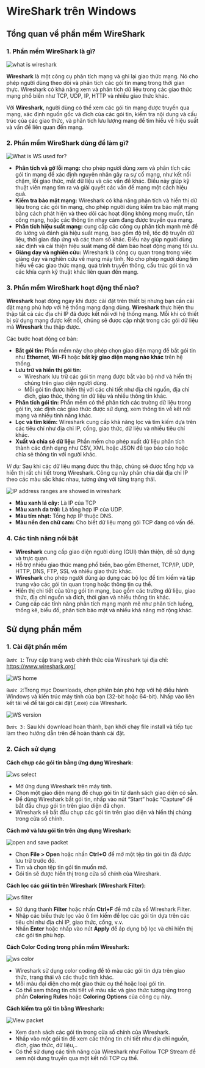 # WireShark trên Windows

## Tổng quan về phần mềm WireShark

### 1. Phần mềm WireShark là gì?

![what is wireshark](./images/what_is_wireshark.png)

**Wireshark** là một công cụ phân tích mạng và ghi lại giao thức mạng. Nó cho phép người dùng theo dõi và phân tích các gói tin mạng trong thời gian thực. Wireshark có khả năng xem và phân tích dữ liệu trong các giao thức mạng phổ biến như TCP, UDP, IP, HTTP và nhiều giao thức khác.

Với **Wireshark**, người dùng có thể xem các gói tin mạng được truyền qua mạng, xác định nguồn gốc và đích của các gói tin, kiểm tra nội dung và cấu trúc của các giao thức, và phân tích lưu lượng mạng để tìm hiểu về hiệu suất và vấn đề liên quan đến mạng.

### 2. Phần mềm WireShark dùng để làm gì?

![What is WS used for?](./images/ws_used_for.png)

- **Phân tích và gỡ lỗi mạng:** cho phép người dùng xem và phân tích các gói tin mạng để xác định nguyên nhân gây ra sự cố mạng, như kết nối chậm, lỗi giao thức, mất dữ liệu và các vấn đề khác. Điều này giúp kỹ thuật viên mạng tìm ra và giải quyết các vấn đề mạng một cách hiệu quả.
- **Kiểm tra bảo mật mạng:** Wireshark có khả năng phân tích và hiển thị dữ liệu trong các gói tin mạng, cho phép người dùng kiểm tra bảo mật mạng bằng cách phát hiện và theo dõi các hoạt động không mong muốn, tấn công mạng, hoặc các thông tin nhạy cảm đang được truyền qua mạng.
- **Phân tích hiệu suất mạng:** cung cấp các công cụ phân tích mạnh mẽ để đo lường và đánh giá hiệu suất mạng, bao gồm độ trễ, tốc độ truyền dữ liệu, thời gian đáp ứng và các tham số khác. Điều này giúp người dùng xác định và cải thiện hiệu suất mạng để đảm bảo hoạt động mạng tối ưu.
- **Giảng dạy và nghiên cứu:** Wireshark là công cụ quan trọng trong việc giảng dạy và nghiên cứu về mạng máy tính. Nó cho phép người dùng tìm hiểu về các giao thức mạng, quá trình truyền thông, cấu trúc gói tin và các khía cạnh kỹ thuật khác liên quan đến mạng.

### 3. Phần mềm WireShark hoạt động thế nào?

**Wireshark** hoạt động ngay khi được cài đặt trên thiết bị nhưng bạn cần cài đặt mạng phù hợp với hệ thống mạng đang dùng. **Wireshark** thực hiện thu thập tất cả các địa chỉ IP đã được kết nối với hệ thống mạng. Mỗi khi có thiết bị sử dụng mạng được kết nối, chúng sẽ được cập nhật trong các gói dữ liệu mà **Wireshark** thu thập được.

Các bước hoạt động cơ bản:

- **Bắt gói tin:** Phần mềm này cho phép chọn giao diện mạng để bắt gói tin như **Ethernet**, **Wi-Fi** hoặc **bất kỳ giao diện mạng nào khác** trên hệ thống.
- **Lưu trữ và hiển thị gói tin:**
  - Wireshark lưu trữ các gói tin mạng được bắt vào bộ nhớ và hiển thị chúng trên giao diện người dùng.
  - Mỗi gói tin được hiển thị với các chi tiết như địa chỉ nguồn, địa chỉ đích, giao thức, thông tin dữ liệu và nhiều thông tin khác.
- **Phân tích gói tin:** Phần mềm có thể phân tích các trường dữ liệu trong gói tin, xác định các giao thức được sử dụng, xem thông tin về kết nối mạng và nhiều tính năng khác.
- **Lọc và tìm kiếm:**  Wireshark cung cấp khả năng lọc và tìm kiếm dựa trên các tiêu chí như địa chỉ IP, cổng, giao thức, dữ liệu và nhiều tiêu chí khác.
- **Xuất và chia sẻ dữ liệu:** Phần mềm cho phép xuất dữ liệu phân tích thành các định dạng như CSV, XML hoặc JSON để tạo báo cáo hoặc chia sẻ thông tin với người khác.

*Ví dụ:* Sau khi các dữ liệu mạng được thu thập, chúng sẽ được tổng hợp và hiển thị rất chi tiết trong Wireshark. Công cụ này phân chia dải địa chỉ IP theo các màu sắc khác nhau, tương ứng với từng trạng thái.

![IP address ranges are showed in wireshark](./images/ip_ranges.png)

- **Màu xanh lá cây:** Là IP của TCP
- **Màu xanh da trời:** Là tổng hợp IP của UDP.
- **Màu tím nhạt:** Tổng hợp IP thuộc DNS.
- **Màu nền đen chữ cam:** Cho biết dữ liệu mạng gói TCP đang có vấn đề.

### 4. Các tính năng nổi bật

- **Wireshark** cung cấp giao diện người dùng (GUI) thân thiện, dễ sử dụng và trực quan.
- Hỗ trợ nhiều giao thức mạng phổ biến, bao gồm Ethernet, TCP/IP, UDP, HTTP, DNS, FTP, SSL và nhiều giao thức khác.
- **Wireshark** cho phép người dùng áp dụng các bộ lọc để tìm kiếm và tập trung vào các gói tin quan trọng hoặc thông tin cụ thể.
- Hiển thị chi tiết của từng gói tin mạng, bao gồm các trường dữ liệu, giao thức, địa chỉ nguồn và đích, thời gian và nhiều thông tin khác.
- Cung cấp các tính năng phân tích mạng mạnh mẽ như phân tích luồng, thống kê, biểu đồ, phân tích bảo mật và nhiều khả năng mở rộng khác.

## Sử dụng phần mềm

### 1. Cài đặt phần mềm

`Bước 1`: Truy cập trang web chính thức của Wireshark tại địa chỉ: <https://www.wireshark.org/>

![WS home](./images/ws_home.png)

`Bước 2`:Trong mục Downloads, chọn phiên bản phù hợp với hệ điều hành Windows và kiến trúc máy tính của bạn (32-bit hoặc 64-bit). Nhấp vào liên kết tải về để tải gói cài đặt (.exe) của Wireshark.

![WS version](./images/ws_version.png)

`Bước 3:` Sau khi download hoàn thành, bạn khởi chạy file install và tiếp tục làm theo hướng dẫn trên để hoàn thành cài đặt.

### 2. Cách sử dụng

**Cách chụp các gói tin bằng ứng dụng Wireshark:**

![ws select](./images/ws_select.png)

- Mở ứng dụng Wireshark trên máy tính.
- Chọn một giao diện mạng để chụp gói tin từ danh sách giao diện có sẵn.
- Để dùng Wireshark bắt gói tin, nhấp vào nút “Start” hoặc “Capture” để bắt đầu chụp gói tin trên giao diện đã chọn.
- Wireshark sẽ bắt đầu chụp các gói tin trên giao diện và hiển thị chúng trong cửa sổ chính.

**Cách mở và lưu gói tin trên ứng dụng Wireshark:**

![open and save packet](./images/ws_open_save.png)

- Chọn **File > Open** hoặc nhấn **Ctrl+O** để mở một tệp tin gói tin đã được lưu trữ trước đó.
- Tìm và chọn tệp tin gói tin muốn mở.
- Gói tin sẽ được hiển thị trong cửa sổ chính của Wireshark.

**Cách lọc các gói tin trên Wireshark (Wireshark Filter):**

![ws filter](./images/ws_filter.png)

- Sử dụng thanh **Filter** hoặc nhấn **Ctrl+F** để mở cửa sổ Wireshark Filter.
- Nhập các biểu thức lọc vào ô tìm kiếm để lọc các gói tin dựa trên các tiêu chí như địa chỉ IP, giao thức, cổng, v.v.
- Nhấn **Enter** hoặc nhấp vào nút **Apply** để áp dụng bộ lọc và chỉ hiển thị các gói tin phù hợp.

**Cách Color Coding trong phần mềm Wireshark:**

![ws color](./images/ws_color.png)

- Wireshark sử dụng color coding để tô màu các gói tin dựa trên giao thức, trạng thái và các thuộc tính khác.
- Mỗi màu đại diện cho một giao thức cụ thể hoặc loại gói tin.
- Có thể xem thông tin chi tiết về màu sắc và giao thức tương ứng trong phần **Coloring Rules** hoặc **Coloring Options** của công cụ này.

**Cách kiểm tra gói tin bằng Wireshark:**

![View packet](./images/ws_view_packet.png)

- Xem danh sách các gói tin trong cửa sổ chính của Wireshark.
- Nhấp vào một gói tin để xem các thông tin chi tiết như địa chỉ nguồn, đích, giao thức, dữ liệu,..
- Có thể sử dụng các tính năng của Wireshark như Follow TCP Stream để xem nội dung truyền qua một kết nối TCP cụ thể.
